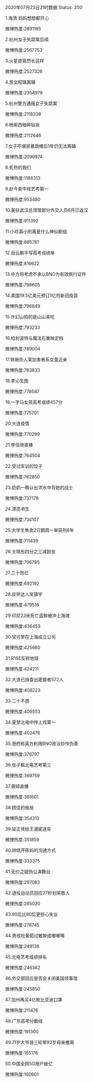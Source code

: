 2020年07月23日21时数据
Status: 200

1.海清 妈妈想想都开心

微博热度:2891185

2.杭州女子失踪案后续

微博热度:2567753

3.火星皮竟然长这样

微博热度:2527326

4.思文程璐离婚

微博热度:2354979

5.杭州警方通报女子失踪案

微博热度:2118338

6.杨紫西柚碎钻妆

微博热度:2112646

7.女子不堪家暴跳楼后1年仍无法离婚

微博热度:2099974

8.炙热的我们

微博热度:1184313

9.赵今麦中戏艺考第一

微博热度:953480

10.美驻武汉总领馆部分外交人员6月已返汉

微博热度:911392

11.小欢喜小别离是什么神仙剧组

微博热度:885781

12.岳云鹏手写高考成绩单

微博热度:816622

13.中方将考虑不承认BNO为有效旅行证件

微博热度:798605

14.美国19.5亿美元预订1亿剂新冠疫苗

微博热度:796849

15.许幻山拍的是山山来吃

微博热度:793233

16.哈利波特与魔法石重映定档

微博热度:789004

17.铁锹杀人案加害者系女童近亲

微博热度:783833

18.李沁生图

微博热度:778587

19.一字马女孩高考成绩457分

微博热度:775701

20.大连疫情

微博热度:770299

21.李佳琦直播

微博热度:764504

22.受过军训的饺子

微博热度:762850

23.奶奶一眼认出洪水中背她的战士

微博热度:737178

24.漂亮书生

微博热度:734107

25.大学生售卖2只鹦鹉一审获刑6年

微博热度:711439

26.关晓彤四分之三减龄妆

微博热度:706785

27.三十而已

微博热度:692192

28.反矫达人吴镇宇

微博热度:479516

29.印尼23米死亡蓝鲸被冲上海滩

微博热度:436453

30.宝可梦在上海成立公司

微博热度:425660

31.R1SE反转地球

微博热度:424211

32.大连已排查出密接者572人

微博热度:408223

33.二十不惑

微博热度:406553

34.夏梦北电中传上戏第一

微博热度:402476

35.港府称英方利用BNO政治炒作伪善

微博热度:376797

36.张子枫北电艺考第三

微博热度:369759

37.薇娅直播

微博热度:361601

38.顾佳的格局

微博热度:354313

39.梁正贤给王漫妮送车

微博热度:351859

40.钟晓芹陈屿的沟通方式

微博热度:333375

41.无价之姐伪公演舞台

微博热度:297083

42.退役运动员回应27秒划桨救人

微博热度:285020

43.90后比80后更担心失业

微博热度:278745

44.男孩吃葡萄过敏肿成嘟嘟嘴

微博热度:249136

45.北电艺考成绩排名

微博热度:246362

46.外交部回应是否会关闭美国领事馆

微博热度:245850

47.加州再买4亿枚比亚迪口罩

微博热度:211476

48.广东高考分数线

微博热度:191300

49.71岁大爷骑三轮带93岁母亲撤离

微博热度:165176

50.中国全网5G用户破亿

微博热度:160601

